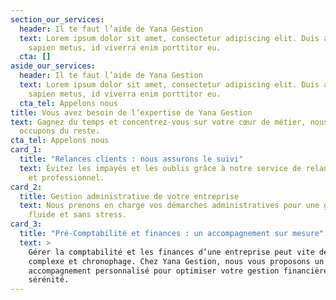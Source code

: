 ```yaml
---
section_our_services:
  header: Il te faut l’aide de Yana Gestion
  text: Lorem ipsum dolor sit amet, consectetur adipiscing elit. Duis aliquam
    sapien metus, id viverra enim porttitor eu.
  cta: []
aside_our_services:
  header: Il te faut l’aide de Yana Gestion
  text: Lorem ipsum dolor sit amet, consectetur adipiscing elit. Duis aliquam
    sapien metus, id viverra enim porttitor eu.
  cta_tel: Appelons nous
title: Vous avez besoin de l’expertise de Yana Gestion
text: Gagnez du temps et concentrez-vous sur votre cœur de métier, nous nous
  occupons du reste.
cta_tel: Appelons nous
card_1:
  title: "Relances clients : nous assurons le suivi"
  text: Évitez les impayés et les oublis grâce à notre service de relance efficace
    et professionnel.
card_2:
  title: Gestion administrative de votre entreprise
  text: Nous prenons en charge vos démarches administratives pour une gestion
    fluide et sans stress.
card_3:
  title: "Pré-Comptabilité et finances : un accompagnement sur mesure"
  text: >
    Gérer la comptabilité et les finances d’une entreprise peut vite devenir
    complexe et chronophage. Chez Yana Gestion, nous vous proposons un
    accompagnement personnalisé pour optimiser votre gestion financière en toute
    sérénité.
---
```


